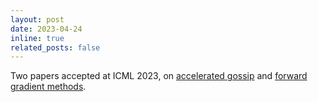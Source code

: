 ```yaml
---
layout: post
date: 2023-04-24
inline: true
related_posts: false
---
```


Two papers accepted at ICML 2023, on <a href="https://arxiv.org/abs/2208.00779">accelerated gossip</a> and <a href="https://hal.science/hal-04119829">forward gradient methods</a>.
